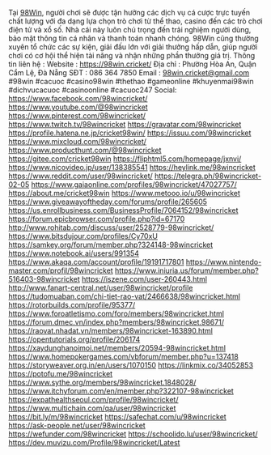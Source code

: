 Tại <a href="https://98win.cricket/">98Win</a>, người chơi sẽ được tận hưởng các dịch vụ cá cược trực tuyến chất lượng với đa dạng lựa chọn trò chơi từ thể thao, casino đến các trò chơi điện tử và xổ số. Nhà cái này luôn chú trọng đến trải nghiệm người dùng, bảo mật thông tin cá nhân và thanh toán nhanh chóng. 98Win cũng thường xuyên tổ chức các sự kiện, giải đấu lớn với giải thưởng hấp dẫn, giúp người chơi có cơ hội thể hiện tài năng và nhận những phần thưởng giá trị.
Thông tin liên hệ :
Website : <a href="https://98win.cricket/">https://98win.cricket/</a>
Địa chỉ : Phường Hòa An, Quận Cẩm Lệ, Đà Nẵng
SĐT : 086 364 7850
Email : 98win.cricket@gmail.com
#98win #cacuoc #casino98win #thethao #gameonline #khuyenmai98win #dichvucacuoc #casinoonline #cacuoc247
Social:
<a href="https://www.facebook.com/98wincricket/">https://www.facebook.com/98wincricket/</a>
<a href="https://www.youtube.com/@98wincricket">https://www.youtube.com/@98wincricket</a>
<a href="https://www.pinterest.com/98wincricket/">https://www.pinterest.com/98wincricket/</a>
<a href="https://www.twitch.tv/98wincricket">https://www.twitch.tv/98wincricket</a>
<a href="https://gravatar.com/98wincricket">https://gravatar.com/98wincricket</a>
<a href="https://profile.hatena.ne.jp/cricket98win/">https://profile.hatena.ne.jp/cricket98win/</a>
<a href="https://issuu.com/98wincricket">https://issuu.com/98wincricket</a>
<a href="https://www.mixcloud.com/98wincricket/">https://www.mixcloud.com/98wincricket/</a>
<a href="https://www.producthunt.com/@98wincricket">https://www.producthunt.com/@98wincricket</a>
<a href="https://gitee.com/cricket98win">https://gitee.com/cricket98win</a>
<a href="https://fliphtml5.com/homepage/jxnvi/">https://fliphtml5.com/homepage/jxnvi/</a>
<a href="https://www.nicovideo.jp/user/138385541">https://www.nicovideo.jp/user/138385541</a>
<a href="https://heylink.me/98wincricket">https://heylink.me/98wincricket</a>
<a href="https://www.reddit.com/user/98wincricket/">https://www.reddit.com/user/98wincricket/</a>
<a href="https://telegra.ph/98wincricket-02-05">https://telegra.ph/98wincricket-02-05</a>
<a href="https://www.gaiaonline.com/profiles/98wincricket/47027757/">https://www.gaiaonline.com/profiles/98wincricket/47027757/</a>
<a href="https://about.me/cricket98win">https://about.me/cricket98win</a>
<a href="https://www.metooo.io/u/98wincricket">https://www.metooo.io/u/98wincricket</a>
<a href="https://www.giveawayoftheday.com/forums/profile/265605">https://www.giveawayoftheday.com/forums/profile/265605</a>
<a href="https://us.enrollbusiness.com/BusinessProfile/7064152/98wincricket">https://us.enrollbusiness.com/BusinessProfile/7064152/98wincricket</a>
<a href="https://forum.epicbrowser.com/profile.php?id=67170">https://forum.epicbrowser.com/profile.php?id=67170</a>
<a href="http://www.rohitab.com/discuss/user/2528779-98wincricket/">http://www.rohitab.com/discuss/user/2528779-98wincricket/</a>
<a href="https://www.bitsdujour.com/profiles/Cy70xU">https://www.bitsdujour.com/profiles/Cy70xU</a>
<a href="https://samkey.org/forum/member.php?324148-98wincricket">https://samkey.org/forum/member.php?324148-98wincricket</a>
<a href="https://www.notebook.ai/users/991354">https://www.notebook.ai/users/991354</a>
<a href="https://www.akaqa.com/account/profile/19191717801">https://www.akaqa.com/account/profile/19191717801</a>
<a href="https://www.nintendo-master.com/profil/98wincricket">https://www.nintendo-master.com/profil/98wincricket</a>
<a href="https://www.iniuria.us/forum/member.php?516403-98wincricket">https://www.iniuria.us/forum/member.php?516403-98wincricket</a>
<a href="https://iszene.com/user-260443.html">https://iszene.com/user-260443.html</a>
<a href="http://www.fanart-central.net/user/98wincricket/profile">http://www.fanart-central.net/user/98wincricket/profile</a>
<a href="https://tudomuaban.com/chi-tiet-rao-vat/2466638/98wincricket.html">https://tudomuaban.com/chi-tiet-rao-vat/2466638/98wincricket.html</a>
<a href="https://rotorbuilds.com/profile/95377/">https://rotorbuilds.com/profile/95377/</a>
<a href="https://www.foroatletismo.com/foro/members/98wincricket.html">https://www.foroatletismo.com/foro/members/98wincricket.html</a>
<a href="https://forum.dmec.vn/index.php?members/98wincricket.98671/">https://forum.dmec.vn/index.php?members/98wincricket.98671/</a>
<a href="https://raovat.nhadat.vn/members/98wincricket-163890.html">https://raovat.nhadat.vn/members/98wincricket-163890.html</a>
<a href="https://opentutorials.org/profile/206174">https://opentutorials.org/profile/206174</a>
<a href="https://xaydunghanoimoi.net/members/20594-98wincricket.html">https://xaydunghanoimoi.net/members/20594-98wincricket.html</a>
<a href="https://www.homepokergames.com/vbforum/member.php?u=137418">https://www.homepokergames.com/vbforum/member.php?u=137418</a>
<a href="https://storyweaver.org.in/en/users/1070150">https://storyweaver.org.in/en/users/1070150</a>
<a href="https://linkmix.co/34052853">https://linkmix.co/34052853</a>
<a href="https://potofu.me/98wincricket">https://potofu.me/98wincricket</a>
<a href="https://www.sythe.org/members/98wincricket.1848028/">https://www.sythe.org/members/98wincricket.1848028/</a>
<a href="https://www.itchyforum.com/en/member.php?322107-98wincricket">https://www.itchyforum.com/en/member.php?322107-98wincricket</a>
<a href="https://expathealthseoul.com/profile/98wincricket/">https://expathealthseoul.com/profile/98wincricket/</a>
<a href="https://www.multichain.com/qa/user/98wincricket">https://www.multichain.com/qa/user/98wincricket</a>
<a href="https://bit.ly/m/98wincricket">https://bit.ly/m/98wincricket</a>
<a href="https://safechat.com/u/98wincricket">https://safechat.com/u/98wincricket</a>
<a href="https://ask-people.net/user/98wincricket">https://ask-people.net/user/98wincricket</a>
<a href="https://wefunder.com/98wincricket">https://wefunder.com/98wincricket</a>
<a href="https://schoolido.lu/user/98wincricket/">https://schoolido.lu/user/98wincricket/</a>
<a href="https://dev.muvizu.com/Profile/98wincricket/Latest">https://dev.muvizu.com/Profile/98wincricket/Latest</a>



